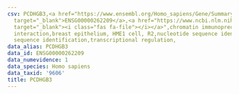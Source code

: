 ```yaml
---
csv: PCDHGB3,<a href="https://www.ensembl.org/Homo_sapiens/Gene/Summary?db=core;g=ENSG00000262209"
  target="_blank">ENSG00000262209</a>,<a href="https://www.ncbi.nlm.nih.gov/pubmed/22863008"
  target="_blank"><i class="fas fa-file"></i></a>",chromatin immunoprecipitation assay,direct
  interaction,breast epithelium, HME1 cell, R2,nucleotide sequence identification,nucleotide
  sequence identification,transcriptional regulation,
data_alias: PCDHGB3
data_id: ENSG00000262209
data_numevidence: 1
data_species: Homo sapiens
data_taxid: '9606'
title: PCDHGB3
---
```

